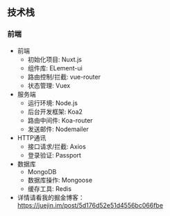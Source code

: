 ## 技术栈
### 前端
- 前端
  + 初始化项目: Nuxt.js
  + 组件库: ELement-ui
  + 路由控制/拦截: vue-router
  + 状态管理: Vuex
- 服务端
  + 运行环境: Node.js
  + 后台开发框架: Koa2
  + 路由中间件: Koa-router
  + 发送邮件: Nodemailer
- HTTP通讯
  + 接口请求/拦截: Axios
  + 登录验证: Passport
- 数据库
  + MongoDB
  + 数据库操作: Mongoose
  + 缓存工具: Redis
- 详情请看我的掘金博客：https://juejin.im/post/5d176d52e51d4556bc066fbe
